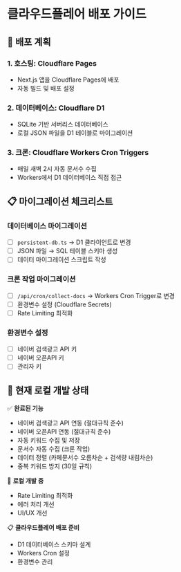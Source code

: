 # 클라우드플레어 배포 가이드

## 🚀 배포 계획

### **1. 호스팅: Cloudflare Pages**
- Next.js 앱을 Cloudflare Pages에 배포
- 자동 빌드 및 배포 설정

### **2. 데이터베이스: Cloudflare D1**
- SQLite 기반 서버리스 데이터베이스
- 로컬 JSON 파일을 D1 테이블로 마이그레이션

### **3. 크론: Cloudflare Workers Cron Triggers**
- 매일 새벽 2시 자동 문서수 수집
- Workers에서 D1 데이터베이스 직접 접근

## 📋 마이그레이션 체크리스트

### **데이터베이스 마이그레이션**
- [ ] `persistent-db.ts` → D1 클라이언트로 변경
- [ ] JSON 파일 → SQL 테이블 스키마 생성
- [ ] 데이터 마이그레이션 스크립트 작성

### **크론 작업 마이그레이션**
- [ ] `/api/cron/collect-docs` → Workers Cron Trigger로 변경
- [ ] 환경변수 설정 (Cloudflare Secrets)
- [ ] Rate Limiting 최적화

### **환경변수 설정**
- [ ] 네이버 검색광고 API 키
- [ ] 네이버 오픈API 키
- [ ] 관리자 키

## 🔧 현재 로컬 개발 상태

✅ **완료된 기능**
- 네이버 검색광고 API 연동 (절대규칙 준수)
- 네이버 오픈API 연동 (절대규칙 준수)
- 자동 키워드 수집 및 저장
- 문서수 자동 수집 (크론 작업)
- 데이터 정렬 (카페문서수 오름차순 + 검색량 내림차순)
- 중복 키워드 방지 (30일 규칙)

🔄 **로컬 개발 중**
- Rate Limiting 최적화
- 에러 처리 개선
- UI/UX 개선

📋 **클라우드플레어 배포 준비**
- D1 데이터베이스 스키마 설계
- Workers Cron 설정
- 환경변수 관리
